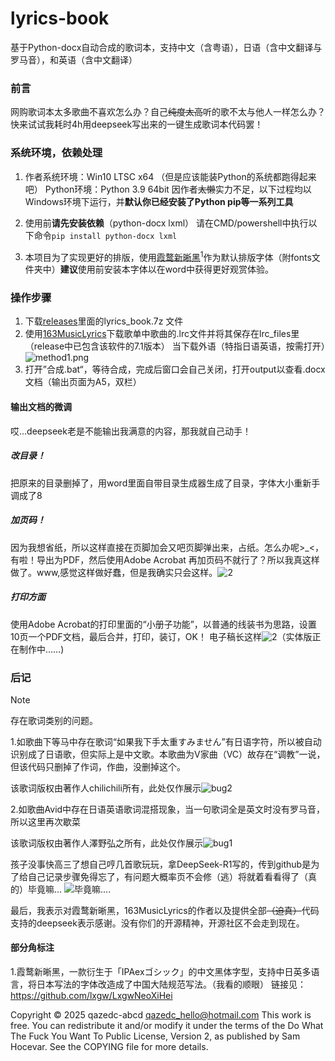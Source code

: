 # lyrics-book
基于Python-docx自动合成的歌词本，支持中文（含粤语），日语（含中文翻译与罗马音），和英语（含中文翻译）

### 前言

网购歌词本太多歌曲不喜欢怎么办？自己~~纯度太高~~听的歌不太与他人一样怎么办？快来试试我耗时4h用deepseek写出来的一键生成歌词本代码罢！

### 系统环境，依赖处理

1. 作者系统环境：Win10 LTSC x64 （但是应该能装Python的系统都跑得起来吧）
   Python环境：Python 3.9 64bit
   因作者~~太懒~~实力不足，以下过程均以Windows环境下运行，并**默认你已经安装了Python pip等一系列工具**

2. 使用前**请先安装依赖**（python-docx lxml）
   请在CMD/powershell中执行以下命令```pip install python-docx lxml```

3. 本项目为了实现更好的排版，使用[霞鹜新晰黑](https://github.com/lxgw/LxgwNeoXiHei)<sup>1</sup>作为默认排版字体（附fonts文件夹中）**建议**使用前安装本字体以在word中获得更好观赏体验。

### 操作步骤

1. 下载[releases](https://github.com/qazedc-abcd/lyrics-book/releases)里面的lyrics_book.7z 文件
2. 使用[163MusicLyrics](https://github.com/jitwxs/163MusicLyrics/releases)下载歌单中歌曲的.lrc文件并将其保存在lrc_files里（release中已包含该软件的7.1版本）
   当下载外语（特指日语英语，按需打开）![method1.png](https://raw.githubusercontent.com/qazedc-abcd/lyrics-book/refs/heads/main/photos/method1.png)
3. 打开”合成.bat“，等待合成，完成后窗口会自己关闭，打开output以查看.docx文档（输出页面为A5，双栏）

#### 输出文档的微调

哎...deepseek老是不能输出我满意的内容，那我就自己动手！

##### 改目录！

把原来的目录删掉了，用word里面自带目录生成器生成了目录，字体大小重新手调成了8

##### 加页码！

因为我想省纸，所以这样直接在页脚加会又吧页脚弹出来，占纸。怎么办呢>_<，有啦！导出为PDF，然后使用Adobe Acrobat 再加页码不就行了？所以我真这样做了。www,感觉这样做好蠢，但是我确实只会这样。![2](https://raw.githubusercontent.com/qazedc-abcd/lyrics-book/refs/heads/main/photos/meme-2.jpg)

##### 打印方面

使用Adobe Acrobat的打印里面的“小册子功能”，以普通的线装书为思路，设置10页一个PDF文档，最后合并，打印，装订，OK！
电子稿长这样![2](https://raw.githubusercontent.com/qazedc-abcd/lyrics-book/refs/heads/main/photos/eshow.png)（实体版正在制作中……)

### 后记

> [!NOTE]
>
> 存在歌词类别的问题。
>
> 1.如歌曲下等马中存在歌词“如果我下手太重すみません”有日语字符，所以被自动识别成了日语歌，但实际上是中文歌。本歌曲为V家曲（VC）故存在“调教”一说，但该代码只删掉了作词，作曲，没删掉这个。
>
> 该歌词版权由著作人chilichili所有，此处仅作展示![bug2](https://raw.githubusercontent.com/qazedc-abcd/lyrics-book/refs/heads/main/photos/bug2.png)
>
> 2.如歌曲Avid中存在日语英语歌词混搭现象，当一句歌词全是英文时没有罗马音，所以这里再次歇菜
>
> 该歌词版权由著作人澤野弘之所有，此处仅作展示![bug1](https://raw.githubusercontent.com/qazedc-abcd/lyrics-book/refs/heads/main/photos/bug1.png)

孩子没事快高三了想自己哼几首歌玩玩，拿DeepSeek-R1写的，传到github是为了给自己记录步骤免得忘了，有问题大概率页不会修（逃）将就着看看得了（真的）毕竟嘛...
![毕竟嘛....](https://raw.githubusercontent.com/qazedc-abcd/lyrics-book/refs/heads/main/photos/meme-1.jpg)

最后，我表示对霞鹜新晰黑，163MusicLyrics的作者以及提供全部~~（迫真）~~代码支持的deepseek表示感谢。没有你们的开源精神，开源社区不会走到现在。

#### 部分角标注

1.霞鹜新晰黑，一款衍生于「IPAexゴシック」的中文黑体字型，支持中日英多语言，将日本写法的字体改造成了中国大陆规范写法。（我看的顺眼）
链接见：https://github.com/lxgw/LxgwNeoXiHei

Copyright © 2025 qazedc-abcd <qazedc_hello@hotmail.com>
This work is free. You can redistribute it and/or modify it under the
terms of the Do What The Fuck You Want To Public License, Version 2,
as published by Sam Hocevar. See the COPYING file for more details.
